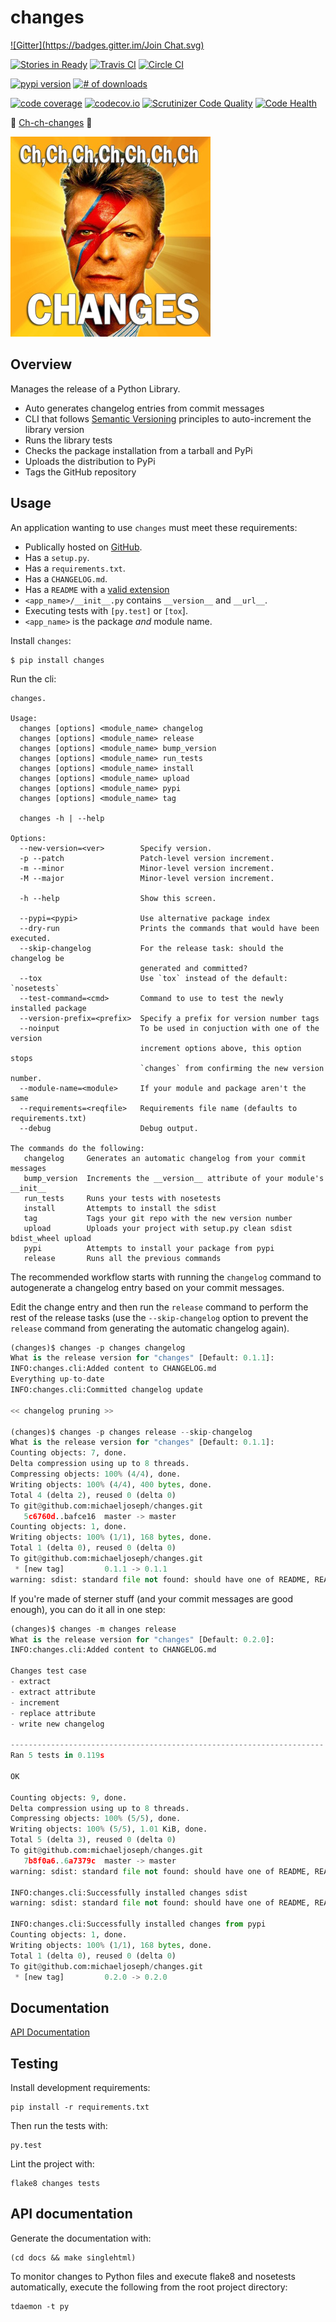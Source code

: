 # changes
[![Gitter](https://badges.gitter.im/Join Chat.svg)](https://gitter.im/michaeljoseph/changes?utm_source=badge&utm_medium=badge&utm_campaign=pr-badge&utm_content=badge)

[![Stories in Ready](https://badge.waffle.io/michaeljoseph/changes.png?label=ready)](https://waffle.io/michaeljoseph/changes)
[![Travis CI](https://secure.travis-ci.org/michaeljoseph/changes.png)](http://travis-ci.org/michaeljoseph/changes)
[![Circle CI](https://circleci.com/gh/michaeljoseph/changes.svg?style=svg&circle-token=773a0b46ffcd27626f0ff3bef788ffe96d47e473)](https://circleci.com/gh/michaeljoseph/changes)

[![pypi version](https://img.shields.io/pypi/v/changes.svg)](https://pypi.python.org/pypi/changes)
[![# of downloads](https://img.shields.io/pypi/dw/changes.svg)](https://pypi.python.org/pypi/changes)

[![code coverage](https://coveralls.io/repos/michaeljoseph/changes/badge.png?branch=master)](https://coveralls.io/r/michaeljoseph/changes?branch=master)
[![codecov.io](https://codecov.io/github/michaeljoseph/changes/coverage.svg?branch=master)](https://codecov.io/github/michaeljoseph/changes?branch=master)
[![Scrutinizer Code Quality](https://scrutinizer-ci.com/g/michaeljoseph/changes/badges/quality-score.png?b=master)](https://scrutinizer-ci.com/g/michaeljoseph/changes/?branch=master)
[![Code Health](https://landscape.io/github/michaeljoseph/changes/master/landscape.png)](https://landscape.io/github/michaeljoseph/changes/master)

:musical_note: [Ch-ch-changes](http://www.youtube.com/watch?v=pl3vxEudif8) :musical_note:

![changes](https://github.com/michaeljoseph/changes/raw/master/resources/changes.png)

## Overview

Manages the release of a Python Library.

* Auto generates changelog entries from commit messages
* CLI that follows [Semantic Versioning] principles to auto-increment the library version
* Runs the library tests
* Checks the package installation from a tarball and PyPi
* Uploads the distribution to PyPi
* Tags the GitHub repository

## Usage

An application wanting to use `changes` must meet these requirements:

* Publically hosted on [GitHub].
* Has a `setup.py`.
* Has a `requirements.txt`.
* Has a `CHANGELOG.md`.
* Has a `README` with a [valid extension](https://github.com/github/.markup#markups)
* `<app_name>/__init__.py` contains `__version__` and `__url__`.
* Executing tests with `[py.test]` or `[tox`].
* `<app_name>` is the package _and_ module name.

Install `changes`:

    $ pip install changes

Run the cli:

```
changes.

Usage:
  changes [options] <module_name> changelog
  changes [options] <module_name> release
  changes [options] <module_name> bump_version
  changes [options] <module_name> run_tests
  changes [options] <module_name> install
  changes [options] <module_name> upload
  changes [options] <module_name> pypi
  changes [options] <module_name> tag

  changes -h | --help

Options:
  --new-version=<ver>        Specify version.
  -p --patch                 Patch-level version increment.
  -m --minor                 Minor-level version increment.
  -M --major                 Minor-level version increment.

  -h --help                  Show this screen.

  --pypi=<pypi>              Use alternative package index
  --dry-run                  Prints the commands that would have been executed.
  --skip-changelog           For the release task: should the changelog be
                             generated and committed?
  --tox                      Use `tox` instead of the default: `nosetests`
  --test-command=<cmd>       Command to use to test the newly installed package
  --version-prefix=<prefix>  Specify a prefix for version number tags
  --noinput                  To be used in conjuction with one of the version
                             increment options above, this option stops
                             `changes` from confirming the new version number.
  --module-name=<module>     If your module and package aren't the same
  --requirements=<reqfile>   Requirements file name (defaults to requirements.txt)
  --debug                    Debug output.

The commands do the following:
   changelog     Generates an automatic changelog from your commit messages
   bump_version  Increments the __version__ attribute of your module's __init__
   run_tests     Runs your tests with nosetests
   install       Attempts to install the sdist
   tag           Tags your git repo with the new version number
   upload        Uploads your project with setup.py clean sdist bdist_wheel upload
   pypi          Attempts to install your package from pypi
   release       Runs all the previous commands
```

The recommended workflow starts with running the `changelog` command to autogenerate
a changelog entry based on your commit messages.

Edit the change entry and then run the `release` command to perform the rest of the
release tasks (use the `--skip-changelog` option to prevent the `release` command
from generating the automatic changelog again).

```python
(changes)$ changes -p changes changelog
What is the release version for "changes" [Default: 0.1.1]:
INFO:changes.cli:Added content to CHANGELOG.md
Everything up-to-date
INFO:changes.cli:Committed changelog update

<< changelog pruning >>

(changes)$ changes -p changes release --skip-changelog
What is the release version for "changes" [Default: 0.1.1]:
Counting objects: 7, done.
Delta compression using up to 8 threads.
Compressing objects: 100% (4/4), done.
Writing objects: 100% (4/4), 400 bytes, done.
Total 4 (delta 2), reused 0 (delta 0)
To git@github.com:michaeljoseph/changes.git
   5c6760d..bafce16  master -> master
Counting objects: 1, done.
Writing objects: 100% (1/1), 168 bytes, done.
Total 1 (delta 0), reused 0 (delta 0)
To git@github.com:michaeljoseph/changes.git
 * [new tag]         0.1.1 -> 0.1.1
warning: sdist: standard file not found: should have one of README, README.rst, README.txt
```

If you're made of sterner stuff (and your commit messages are good enough), you can do it all in one step:
```python
(changes)$ changes -m changes release
What is the release version for "changes" [Default: 0.2.0]:
INFO:changes.cli:Added content to CHANGELOG.md

Changes test case
- extract
- extract attribute
- increment
- replace attribute
- write new changelog

----------------------------------------------------------------------
Ran 5 tests in 0.119s

OK

Counting objects: 9, done.
Delta compression using up to 8 threads.
Compressing objects: 100% (5/5), done.
Writing objects: 100% (5/5), 1.01 KiB, done.
Total 5 (delta 3), reused 0 (delta 0)
To git@github.com:michaeljoseph/changes.git
   7b8f0a6..6a7379c  master -> master
warning: sdist: standard file not found: should have one of README, README.rst, README.txt

INFO:changes.cli:Successfully installed changes sdist
warning: sdist: standard file not found: should have one of README, README.rst, README.txt

INFO:changes.cli:Successfully installed changes from pypi
Counting objects: 1, done.
Writing objects: 100% (1/1), 168 bytes, done.
Total 1 (delta 0), reused 0 (delta 0)
To git@github.com:michaeljoseph/changes.git
 * [new tag]         0.2.0 -> 0.2.0
```

## Documentation

[API Documentation]

## Testing

Install development requirements:

    pip install -r requirements.txt

Then run the tests with:

    py.test

Lint the project with:

    flake8 changes tests

## API documentation

Generate the documentation with:

    (cd docs && make singlehtml)

To monitor changes to Python files and execute flake8 and nosetests
automatically, execute the following from the root project directory:

    tdaemon -t py

[GitHub]:https://github.com
[Semantic Versioning]:http://semver.org
[API Documentation]:http://changes.rtfd.org
[py.test]:http://pytest.org
[tox]:http://tox.rtfd.org
